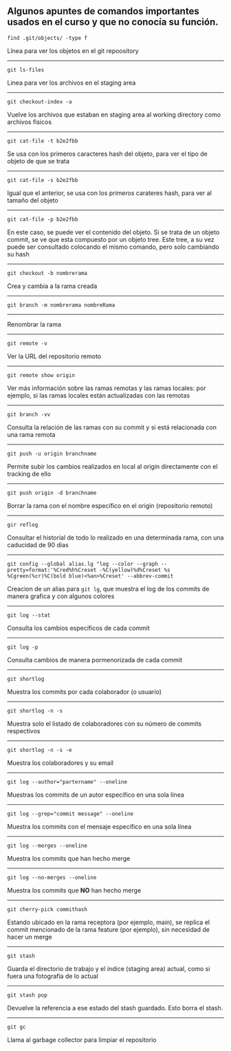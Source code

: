 ## Algunos apuntes de comandos importantes usados en el curso y que no conocía su función.

`find .git/objects/ -type f`

Línea para ver los objetos en el git repoository

---  

`git ls-files`

Linea para ver los archivos en el staging area

---

`git checkout-index -a`

Vuelve los archivos que estaban en staging area al working directory como archivos fisicos

---

`git cat-file -t b2e2fbb`

Se usa con los primeros caracteres hash del objeto, para ver el tipo de objeto de que se trata

---

`git cat-file -s b2e2fbb`

Igual que el anterior, se usa con los primeros carateres hash, para ver al tamaño del objeto

---

`git cat-file -p b2e2fbb`

En este caso, se puede ver el contenido del objeto. Si se trata de un objeto commit, se ve que esta compuesto por un objeto tree. Este tree, a su vez puede ser consultado colocando el mismo comando, pero solo cambiando su hash

---

`git checkout -b nombrerama`

Crea y cambia a la rama creada

---

`git branch -m nombrerama nombreRama`

---

Renombrar la rama 

---

`git remote -v`

Ver la URL del repositorio remoto

---

`git remote show origin`

Ver más información sobre las ramas remotas y las ramas locales: por ejemplo, si las ramas locales están actualizadas con las remotas

---

`git branch -vv`

Consulta la relación de las ramas con su commit y si está relacionada con una rama remota

---

`git push -u origin branchname`

Permite subir los cambios realizados en local al origin directamente con el tracking de ello

---

`git push origin -d branchname`

Borrar la rama con el nombre específico en el origin (repositorio remoto) 

---

`gir reflog`

Consultar el historial de todo lo realizado en una determinada rama, con una caducidad de 90 días

---

`git config --global alias.lg "log --color --graph --pretty=format:'%Cred%h%Creset -%C(yellow)%d%Creset %s %Cgreen(%cr)%C(bold blue)<%an>%Creset' --abbrev-commit`

Creacion de un alias para `git lg`, que muestra el log de los commits de manera grafica y con algunos colores 

---

`git log --stat`

Consulta los cambios específicos de cada commit

---

`git log -p`

Consulta cambios de manera pormenorizada de cada commit

---

`git shortlog`

Muestra los commits por cada colaborador (o usuario)

---

`git shortlog -n -s`

Muestra solo el listado de colaboradores con su número de commits respectivos

---

`git shortlog -n -s -e`

Muestra los colaboradores y su email

---

`git log --author="partername" --oneline`

Muestras los commits de un autor específico en una sola línea

---

`git log --grep="commit message" --oneline`

Muestra los commits con el mensaje específico en una sola línea

---

`git log --merges --oneline`

Muestra los commits que han hecho merge

---

`git log --no-merges --oneline`

Muestra los commits que **NO** han hecho merge

---

`git cherry-pick commithash`

Estando ubicado en la rama receptora (por ejemplo, main), se replica el commit mencionado de la rama feature (por ejemplo), sin necesidad de hacer un merge

---

`git stash`

Guarda el directorio de trabajo y el índice (staging area) actual, como si fuera una fotografía de lo actual

---

`git stash pop`

Devuelve la referencia a ese estado del stash guardado. Esto borra el stash.

---

`git gc`

Llama al garbage collector para limpiar el repositorio

